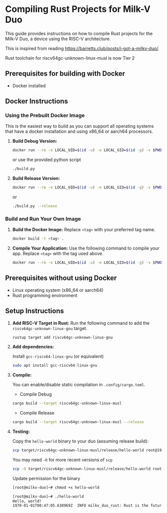 # Compiling Rust Projects for Milk-V Duo

This guide provides instructions on how to compile Rust projects for the Milk-V Duo, a device using the RISC-V architecture.

This is inspired from reading <https://barretts.club/posts/i-got-a-milkv-duo/>.

Rust toolchain for riscv64gc-unknown-linux-musl is now Tier 2

## Prerequisites for building with Docker

- Docker installed

## Docker Instructions

### Using the Prebuilt Docker Image

This is the easiest way to build as you can support all operating systems that have a docker installation and using x86_64 or aarch64 processors.

1. **Build Debug Version:**

   ```bash
   docker run --rm -e LOCAL_UID=$(id -u) -e LOCAL_GID=$(id -g) -v $PWD:/app ejortega/duo-rust:2.0 cargo build --target riscv64gc-unknown-linux-musl
   ```

   or use the provided python script

   ```bash
   ./build.py
   ```

2. **Build Release Version:**

   ```bash
   docker run --rm -e LOCAL_UID=$(id -u) -e LOCAL_GID=$(id -g) -v $PWD:/app ejortega/duo-rust:2.0 cargo build --target riscv64gc-unknown-linux-musl --release
   ```

   or

   ```bash
   ./build.py --release
   ```

### Build and Run Your Own Image

1. **Build the Docker Image:**
   Replace `<tag>` with your preferred tag name.

   ```bash
   docker build -t <tag> .
   ```

2. **Compile Your Application:**
   Use the following command to compile your app. Replace `<tag>` with the tag used above.

   ```bash
   docker run --rm -e LOCAL_UID=$(id -u) -e LOCAL_GID=$(id -g) -v $PWD:/app <tag> cargo build --target riscv64gc-unknown-linux-musl --release
   ```

## Prerequisites without using Docker

- Linux operating system (x86_64 or aarch64)
- Rust programming environment

## Setup Instructions

1. **Add RISC-V Target in Rust:**
   Run the following command to add the `riscv64gc-unknown-linux-gnu` target.

   ```bash
   rustup target add riscv64gc-unknown-linux-gnu
   ```

2. **Add dependencies:**

   Install `gcc-riscv64-linux-gnu` (or equivalent)

   ```bash
   sudo apt install gcc-riscv64-linux-gnu
   ```

3. **Compile:**

   You can enable/disable static compilation in `.config/cargo.toml`.

   - Compile Debug

   ```bash
   cargo build --target riscv64gc-unknown-linux-musl
   ```

   - Compile Release

   ```bash
   cargo build --target riscv64gc-unknown-linux-musl --release
   ```

4. **Testing:**

   Copy the `hello-world` binary to your duo (assuming release build):

   ```bash
   scp target/riscv64gc-unknown-linux-musl/release/hello-world root@192.168.42.1:/root/
   ```

   You may need `-O` for more recent versions of `scp`

   ```bash
   scp -O target/riscv64gc-unknown-linux-musl/release/hello-world root@192.168.42.1:/root/
   ```

   Update permission for the binary

   ```bash
   [root@milkv-duo]~# chmod +x hello-world 
   ```

   ```bash
   [root@milkv-duo]~# ./hello-world 
   Hello, world!
   1970-01-01T00:47:05.638969Z  INFO milkv_duo_rust: Rust is the future
   ```
